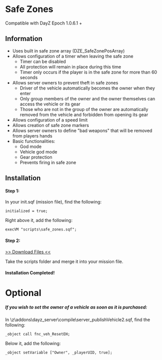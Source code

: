 # Safe Zones
Compatible with DayZ Epoch 1.0.6.1 +

## Information
* Uses built in safe zone array (DZE_SafeZonePosArray)
* Allows configuration of a timer when leaving the safe zone
	* Timer can be disabled
	* All protection will remain in place during this time
	* Timer only occurs if the player is in the safe zone for more than 60 seconds
* Allows server owners to prevent theft in safe zones
	*  Driver of the vehicle automatically becomes the owner when they enter
	*  Only group members of the owner and the owner themselves can access the vehicle or its gear
	*  Those who are not in the group of the owner are automatically removed from the vehicle and forbidden from opening its gear
* Allows configuration of a speed limit
* Allows creation of safe zone markers
* Allows server owners to define "bad weapons" that will be removed from players hands
* Basic functionalities:
	* God mode
	* Vehicle god mode
	* Gear protection
	* Prevents firing in safe zone

## Installation
#### Step 1:
In your init.sqf (mission file), find the following:
```
initialized = true;
```
Right above it, add the following:
```
execVM "scripts\safe_zones.sqf";
```
#### Step 2:
[>> Download Files <<](https://github.com/BigEgg17/Safe-Zones/archive/master.zip "Download Files")

Take the scripts folder and merge it into your mission file.
#### Installation Completed!

# Optional
##### If you wish to set the owner of a vehicle as soon as it is purchased:
In \z\addons\dayz_server\compile\server_publishVehicle2.sqf, find the following:
```
_object call fnc_veh_ResetEH;
```
Below it, add the following:
```
_object setVariable ["Owner", _playerUID, true];
```

